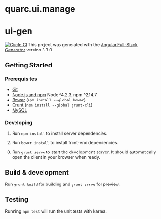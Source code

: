# quarc.ui.manage

# ui-gen
[![Circle CI](https://circleci.com/gh/manjeshpv/quarc.ui.partner.svg?style=svg)](https://circleci.com/gh/manjeshpv/quarc.ui.partner)
This project was generated with the [Angular Full-Stack Generator](https://github.com/DaftMonk/generator-angular-fullstack) version 3.3.0.

## Getting Started

### Prerequisites

- [Git](https://git-scm.com/)
- [Node.js and npm](nodejs.org) Node ^4.2.3, npm ^2.14.7
- [Bower](bower.io) (`npm install --global bower`)
- [Grunt](http://gruntjs.com/) (`npm install --global grunt-cli`)
- [MySQL](http://cse.unl.edu/~sscott/ShowFiles/SQL/CheatSheet/SQLCheatSheet.html)

### Developing

1.  Run `npm install` to install server dependencies.

2. Run `bower install` to install front-end dependencies.

3. Run `grunt serve` to start the development server. It should automatically open the client in your browser when ready.

## Build & development

Run `grunt build` for building and `grunt serve` for preview.

## Testing

Running `npm test` will run the unit tests with karma.
